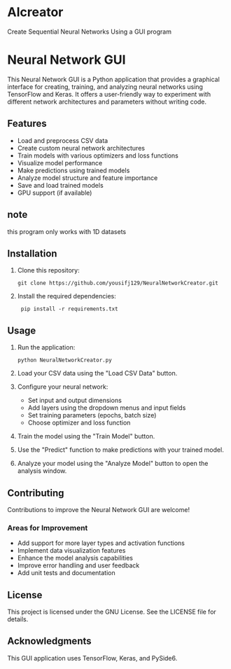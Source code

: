 # AIcreator
 Create Sequential Neural Networks Using a GUI program

# Neural Network GUI

This Neural Network GUI is a Python application that provides a graphical interface for creating, training, and analyzing neural networks using TensorFlow and Keras. It offers a user-friendly way to experiment with different network architectures and parameters without writing code.


## Features

- Load and preprocess CSV data
- Create custom neural network architectures
- Train models with various optimizers and loss functions
- Visualize model performance
- Make predictions using trained models
- Analyze model structure and feature importance
- Save and load trained models
- GPU support (if available)

## note
this program only works with 1D datasets

## Installation

1. Clone this repository:
   ```
   git clone https://github.com/yousifj129/NeuralNetworkCreator.git
   ```

2. Install the required dependencies:
   ```
    pip install -r requirements.txt
   ```

## Usage

1. Run the application:
   ```
   python NeuralNetworkCreator.py
   ```

2. Load your CSV data using the "Load CSV Data" button.

3. Configure your neural network:
   - Set input and output dimensions
   - Add layers using the dropdown menus and input fields
   - Set training parameters (epochs, batch size)
   - Choose optimizer and loss function

4. Train the model using the "Train Model" button.

5. Use the "Predict" function to make predictions with your trained model.

6. Analyze your model using the "Analyze Model" button to open the analysis window.

## Contributing

Contributions to improve the Neural Network GUI are welcome!

### Areas for Improvement

- Add support for more layer types and activation functions
- Implement data visualization features
- Enhance the model analysis capabilities
- Improve error handling and user feedback
- Add unit tests and documentation

## License

This project is licensed under the GNU License. See the LICENSE file for details.

## Acknowledgments

This GUI application uses TensorFlow, Keras, and PySide6.
